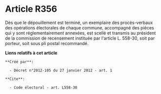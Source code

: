 # Article R356

Dès que le dépouillement est terminé, un exemplaire des procès-verbaux des opérations électorales de chaque commune,
accompagné des pièces qui y sont réglementairement annexées, est scellé et transmis au président de la commission de
recensement instituée par l'article L. 558-30, soit par porteur, soit sous pli postal recommandé.

**Liens relatifs à cet article**

	**Créé par**:

	  - Décret n°2012-105 du 27 janvier 2012 - art. 1

	**Cite**:

	  - Code électoral - art. L558-30
